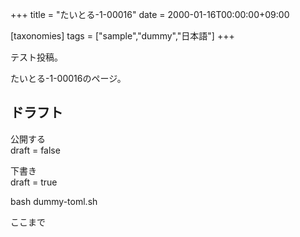 +++
title = "たいとる-1-00016"
date = 2000-01-16T00:00:00+09:00

[taxonomies]
tags = ["sample","dummy","日本語"]
+++

テスト投稿。

たいとる-1-00016のページ。


## ドラフト

公開する  
draft = false

下書き  
draft = true

bash dummy-toml.sh

ここまで
